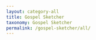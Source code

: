 ```yaml
---
layout: category-all
title: Gospel Sketcher
taxonomy: Gospel Sketcher
permalink: /gospel-sketcher/all/
---
```

